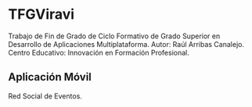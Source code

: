 # TFGViravi
Trabajo de Fin de Grado de Ciclo Formativo de Grado Superior en Desarrollo de Aplicaciones Multiplataforma. 
Autor: Raúl Arribas Canalejo.
Centro Educativo: Innovación en Formación Profesional.
## Aplicación Móvil
Red Social de Eventos.

